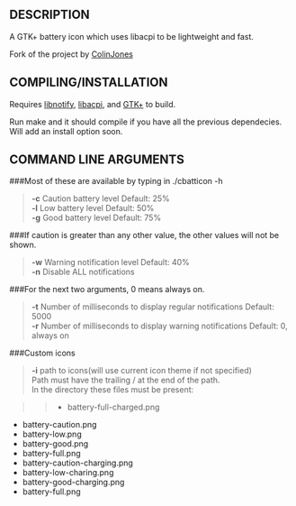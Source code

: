 DESCRIPTION
-----------
A GTK+ battery icon which uses libacpi to be lightweight and fast.

Fork of the project by [ColinJones][cj]

[cj]: https://github.com/ColinJones/cbatticon

COMPILING/INSTALLATION
----------------------
Requires [libnotify][ln], [libacpi][la], and [GTK+][gt] to build.

Run make and it should compile if you have all the previous dependecies.
Will add an install option soon.

[ln]: http://www.galago-project.org/downloads.php 
[la]: http://www.ngolde.de/libacpi.html
[gt]: http://www.gtk.org/download.html


COMMAND LINE ARGUMENTS
----------------------
###Most of these are available by typing in ./cbatticon -h
	
>**-c** Caution battery level Default: 25%  
>**-l** Low battery level 	 Default: 50%  
>**-g** Good battery level 	 Default: 75%  

###If caution is greater than any other value, the other values will not be shown.

>**-w** Warning notification level Default: 40%  
>**-n** Disable ALL notifications  

###For the next two arguments,  0 means always on.
>**-t** Number of milliseconds to display regular notifications    Default: 5000  
>**-r** Number of milliseconds to display warning notifications    Default: 0, always on  

###Custom icons  
>**-i** path to icons(will use current icon theme if not specified)  
> Path must have the trailing / at the end of the path.  
> In the directory these files must be present:  
	
>>+ battery-full-charged.png
+ battery-caution.png
+ battery-low.png
+ battery-good.png
+ battery-full.png
+ battery-caution-charging.png
+ battery-low-charing.png
+ battery-good-charging.png
+ battery-full.png

